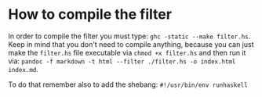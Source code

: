 # How to compile the filter

In order to compile the filter you must type: `ghc -static --make filter.hs`. Keep in mind that you don't need to compile anything, because you can just make the `filter.hs` file executable via `chmod +x filter.hs` and then run it via: 
`pandoc -f markdown -t html --filter ./filter.hs -o index.html index.md`.

To do that remember also to add the shebang: `#!/usr/bin/env runhaskell`
